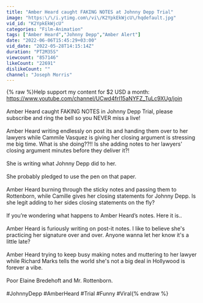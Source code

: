 ```yaml
---
title: "Amber Heard caught FAKING NOTES at Johnny Depp Trial"
image: "https:\/\/i.ytimg.com\/vi\/K2YpkEkWjcU\/hqdefault.jpg"
vid_id: "K2YpkEkWjcU"
categories: "Film-Animation"
tags: ["Amber Heard","Johnny Depp","Amber Alert"]
date: "2022-06-06T15:45:29+03:00"
vid_date: "2022-05-28T14:15:14Z"
duration: "PT2M35S"
viewcount: "857146"
likeCount: "22691"
dislikeCount: ""
channel: "Joseph Morris"
---
```

{% raw %}Help support my content for $2 USD a month:<br /><a rel="nofollow" target="blank" href="https://www.youtube.com/channel/UCwd4frI15aNYFZ_TuLc9XUg/join">https://www.youtube.com/channel/UCwd4frI15aNYFZ_TuLc9XUg/join</a><br /><br />Amber Heard caught FAKING NOTES in Johnny Depp Trial, please subscribe and ring the bell so you NEVER miss a live!<br /><br />Amber Heard writing endlessly on post its and handing them over to her lawyers while Cammile Vasquez is giving her closing argument is stressing me big time. What is she doing??!! Is she adding notes to her lawyers' closing argument minutes before they deliver it?!<br /><br />She is writing what Johnny Depp did to her.<br /><br />She probably pledged to use the pen on that paper.<br /><br />Amber Heard burning through the sticky notes and passing them to Rottenborn, while Camille gives her closing statements for Johnny Depp. Is she legit adding to her sides closing statements on the fly?<br /><br />If you’re wondering what happens to Amber Heard’s notes. Here it is..<br /><br />Amber Heard is furiously writing on post-it notes. I like to believe she's practicing her signature over and over. Anyone wanna let her know it's a little late?<br /><br />Amber Heard trying to keep busy making notes and muttering to her lawyer while Richard Marks tells the world she's not a big deal in Hollywood is forever a vibe.<br /><br />Poor Elaine Bredehoft and Mr. Rottenborn. <br /><br />#JohnnyDepp #AmberHeard #Trial #Funny #Viral{% endraw %}

